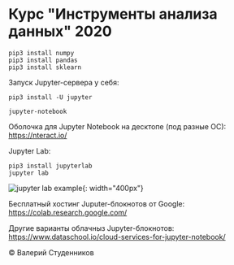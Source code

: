 # Курс "Инструменты анализа данных" 2020

```
pip3 install numpy
pip3 install pandas
pip3 install sklearn
```

Запуск Jupyter-сервера у себя:

```
pip3 install -U jupyter

jupyter-notebook
```

Оболочка для Jupyter Notebook на десктопе (под разные ОС):
https://nteract.io/

Jupyter Lab:
```
pip3 install jupyterlab
jupyter lab
```
![jupyter lab example](https://media.proglib.io/wp-uploads/2018/04/jupyterlab.png){: width="400px"}

Бесплатный хостинг Juputer-блокнотов от Google:
https://colab.research.google.com/

Другие варианты облачныз Jupyter-блокнотов:
https://www.dataschool.io/cloud-services-for-jupyter-notebook/


© Валерий Студенников


